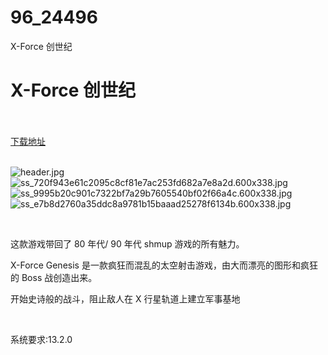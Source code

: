 # 96_24496
X-Force 创世纪
# X-Force 创世纪
 <br/></br>
[下载地址](https://www.switch520.cc/article/24496 "下载地址")
<br/></br>

<p><img title="header.jpg" src="https://www.switch520.cc/muke_img/2021_11_13_05512f4dd1533.jpg" alt="header.jpg"><br>
<img title="ss_720f943e61c2095c8cf81e7ac253fd682a7e8a2d.600x338.jpg" src="https://www.switch520.cc/muke_img/2021_11_13_aaaafff492633.jpg" alt="ss_720f943e61c2095c8cf81e7ac253fd682a7e8a2d.600x338.jpg"><br>
<img title="ss_9995b20c901c7322bf7a29b7605540bf02f66a4c.600x338.jpg" src="https://www.switch520.cc/muke_img/2021_11_13_7ab2a5073eef4.jpg" alt="ss_9995b20c901c7322bf7a29b7605540bf02f66a4c.600x338.jpg"><br>
<img title="ss_e7b8d2760a35ddc8a9781b15baaad25278f6134b.600x338.jpg" src="https://www.switch520.cc/muke_img/2021_11_13_5e4a4c253be2a.jpg" alt="ss_e7b8d2760a35ddc8a9781b15baaad25278f6134b.600x338.jpg"></p>
<p>&nbsp;</p>
<p>这款游戏带回了 80 年代/ 90 年代 shmup 游戏的所有魅力。</p>
<p>X-Force Genesis 是一款疯狂而混乱的太空射击游戏，由大而漂亮的图形和疯狂的 Boss 战创造出来。</p>
<p>开始史诗般的战斗，阻止敌人在 X 行星轨道上建立军事基地</p>
<p>&nbsp;</p>
<p>系统要求:13.2.0</p>



